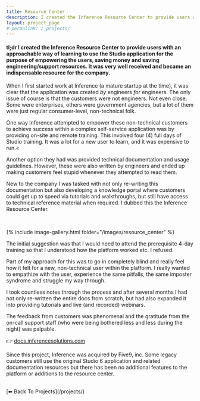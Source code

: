 ```yaml
---
title: Resource Center
description: I created the Inference Resource Center to provide users with an approachable way of learning to use the Studio application.
layout: project_page
# permalink: /_projects/
---
```

#### tl;dr I created the Inference Resource Center to provide users with an approachable way of learning to use the Studio application for the purpose of empowering the users, saving money and saving engineering/support resources. It was very well received and became an indispensable resource for the company.


When I first started work at Inference (a mature startup at the time), it was clear that the application was created *by* engineers *for* engineers. The only issue of course is that the customers were not engineers. Not even close. Some were enterprises, others were government agencies, but a lot of them were just regular consumer-level, non-technical folk. 

One way Inference attempted to empower these non-technical customers to achieve success within a complex self-service application was by providing on-site and remote training. This involved four (4) full days of Studio training. It was a lot for a new user to learn, and it was expensive to run.<

Another option they had was provided technical documentation and usage guidelines. However, these were also written by engineers and ended up making customers feel stupid whenever they attempted to read them. 

New to the company I was tasked with not only re-writing this documentation but also developing a knowledge portal where customers could get up to speed via tutorials and walkthroughs, but still have access to technical reference material when required. I dubbed this the Inference Resource Center.

<br>

{% include image-gallery.html folder="/images/resource_center" %}
<br>

The initial suggestion was that I would need to attend the prerequisite 4-day training so that I understood how the platform worked etc. I refused.

Part of my approach for this was to go in completely blind and really feel how it felt for a new, non-technical user within the platform. I really wanted to empathize with the user, experience the same pitfalls, the same imposter syndrome and struggle my way through. 

I took countless notes through the process and after several months I had not only re-written the entire docs from scratch, but had also expanded it into providing tutorials and live (and recorded) webinars. 

The feedback from customers was phenomenal and the gratitude from the on-call support staff (who were being bothered less and less during the night) was palpable. 

👉 [docs.inferencesolutions.com](https://docs.inferencesolutions.com/)

Since this project, Inference was acquired by Five9, inc. Some legacy customers still use the original Studio 6 application and related documentation resources but there has been no additional features to the platform or additions to the resource center.

<br>
[⬅ Back To Projects](/projects/)

<br>
